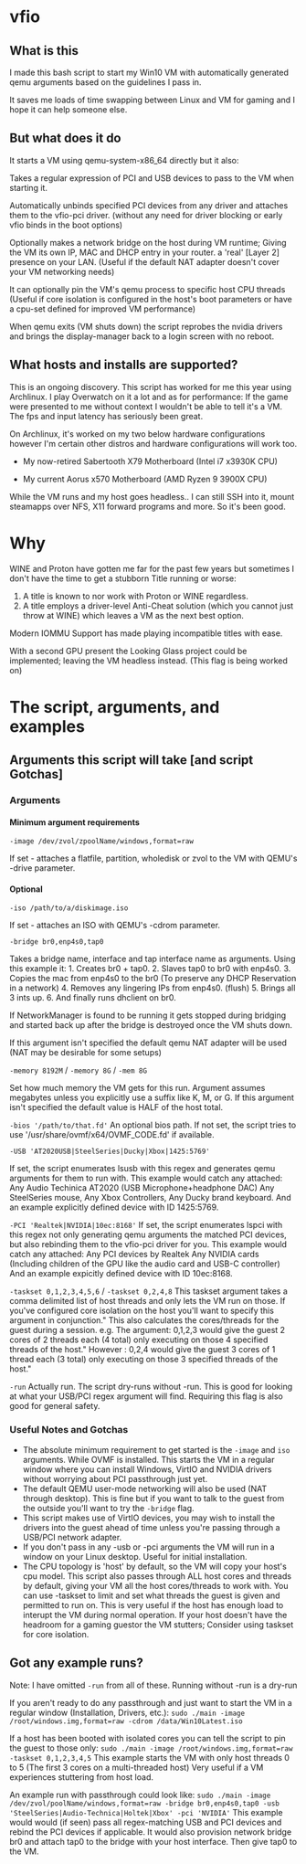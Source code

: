 # vfio

## What is this

I made this bash script to start my Win10 VM with automatically generated qemu arguments based on the guidelines I pass in.

It saves me loads of time swapping between Linux and VM for gaming and I hope it can help someone else.

## But what does it do

It starts a VM using qemu-system-x86_64 directly but it also:

  Takes a regular expression of PCI and USB devices to pass to the VM when starting it.

  Automatically unbinds specified PCI devices from any driver and attaches them to the vfio-pci driver. (without any need for driver blocking or early vfio binds in the boot options)

  Optionally makes a network bridge on the host during VM runtime; Giving the VM its own IP, MAC and DHCP entry in your router. a 'real' [Layer 2] presence on your LAN.
  (Useful if the default NAT adapter doesn't cover your VM networking needs)

  It can optionally pin the VM's qemu process to specific host CPU threads
    (Useful if core isolation is configured in the host's boot parameters or have a cpu-set defined for improved VM performance)

  When qemu exits (VM shuts down) the script reprobes the nvidia drivers and brings the display-manager back to a login screen with no reboot.

## What hosts and installs are supported?

This is an ongoing discovery. This script has worked for me this year using Archlinux.
I play Overwatch on it a lot and as for performance: If the game were presented to me without context I wouldn't be able to tell it's a VM. The fps and input latency has seriously been great.

On Archlinux, it's worked on my two below hardware configurations however I'm certain other distros and hardware configurations will work too.

  - My now-retired Sabertooth X79 Motherboard (Intel i7 x3930K CPU)
  
  - My current     Aorus x570 Motherboard     (AMD Ryzen 9 3900X CPU)

While the VM runs and my host goes headless.. I can still SSH into it, mount steamapps over NFS, X11 forward programs and more. So it's been good.

# Why

WINE and Proton have gotten me far for the past few years but sometimes I don't have the time to get a stubborn Title running or worse:
  1. A title is known to nor work with Proton or WINE regardless.
  2. A title employs a driver-level Anti-Cheat solution (which you cannot just throw at WINE) which leaves a VM as the next best option.

Modern IOMMU Support has made playing incompatible titles with ease.


With a second GPU present the Looking Glass project could be implemented; leaving the VM headless instead. (This flag is being worked on)

# The script, arguments, and examples

## Arguments this script will take [and script Gotchas]

### Arguments

#### Minimum argument requirements

`-image /dev/zvol/zpoolName/windows,format=raw`

   If set - attaches a flatfile, partition, wholedisk or zvol to the VM with QEMU's -drive parameter.

#### Optional

`-iso /path/to/a/diskimage.iso`

   If set - attaches an ISO with QEMU's -cdrom parameter.

`-bridge br0,enp4s0,tap0`

   Takes a bridge name, interface and tap interface name as arguments.
   Using this example it:
     1. Creates br0 + tap0.
     2. Slaves tap0 to br0 with enp4s0.
     3. Copies the mac from enp4s0 to the br0 (To preserve any DHCP Reservation in a network)
     4. Removes any lingering IPs from enp4s0. (flush)
     5. Brings all 3 ints up.
     6. And finally runs dhclient on br0.

   If NetworkManager is found to be running it gets stopped during bridging and started back up after the bridge is destroyed once the VM shuts down.
   
   If this argument isn't specified the default qemu NAT adapter will be used
    (NAT may be desirable for some setups)
     
`-memory 8192M` / `-memory 8G` / `-mem 8G`

   Set how much memory the VM gets for this run. Argument assumes megabytes unless you explicitly use a suffix like K, M, or G.
     If this argument isn't specified the default value is HALF of the host total.

`-bios '/path/to/that.fd'`
   An optional bios path.
     If not set, the script tries to use '/usr/share/ovmf/x64/OVMF_CODE.fd' if available.

`-USB 'AT2020USB|SteelSeries|Ducky|Xbox|1425:5769'`

   If set, the script enumerates lsusb with this regex and generates qemu arguments for them to run with.
     This example would catch any attached:
       Any Audio Techinica AT2020 (USB Microphone+headphone DAC)
       Any SteelSeries mouse,
       Any Xbox Controllers,
       Any Ducky brand keyboard.
       And an example explicitly defined device with ID 1425:5769.

`-PCI 'Realtek|NVIDIA|10ec:8168'`
   If set, the script enumerates lspci with this regex not only generating qemu arguments the matched PCI devices, but also rebinding them to the vfio-pci driver for you.
     This example would catch any attached:
       Any PCI devices by Realtek
       Any NVIDIA cards (Including children of the GPU like the audio card and USB-C controller)
       And an example expicitly defined device with ID 10ec:8168.

`-taskset 0,1,2,3,4,5,6`  / `-taskset 0,2,4,8`
   This taskset argument takes a comma delimited list of host threads and only lets the VM run on those.
   If you've configured core isolation on the host you'll want to specify this argument in conjunction."
     This also calculates the cores/threads for the guest during a session.
       e.g.
       The argument: 0,1,2,3 would give the guest 2 cores of 2 threads each (4 total) only executing on those 4 specified threads of the host."
       However     : 0,2,4   would give the guest 3 cores of 1 thread  each (3 total) only executing on those 3 specified threads of the host."

`-run`
  Actually run. The script dry-runs without -run.
    This is good for looking at what your USB/PCI regex argument will find.
    Requiring this flag is also good for general safety.

### Useful Notes and Gotchas

  - The absolute minimum requirement to get started is the `-image` and `iso` arguments. While OVMF is installed.
    This starts the VM in a regular window where you can install Windows, VirtIO and NVIDIA drivers without worrying about PCI passthrough just yet.
  - The default QEMU user-mode networking will also be used (NAT through desktop). This is fine but if you want to talk to the guest from the outside you'll want to try the `-bridge` flag.
  - This script makes use of VirtIO devices, you may wish to install the drivers into the guest ahead of time unless you're passing through a USB/PCI network adapter.
  - If you don't pass in any -usb or -pci arguments the VM will run in a window on your Linux desktop. Useful for initial installation.
  - The CPU topology is 'host' by default, so the VM will copy your host's cpu model.
      This script also passes through ALL host cores and threads by default, giving your VM all the host cores/threads to work with.
      You can use -taskset to limit and set what threads the guest is given and permitted to run on.
        This is very useful if the host has enough load to interupt the VM during normal operation.
        If your host doesn't have the headroom for a gaming guestor the VM stutters; Consider using taskset for core isolation.
        
## Got any example runs?

Note: I have omitted `-run` from all of these. Running without -run is a dry-run

If you aren't ready to do any passthrough and just want to start the VM in a regular window (Installation, Drivers, etc.):
  `sudo ./main -image /root/windows.img,format=raw -cdrom /data/Win10Latest.iso`

If a host has been booted with isolated cores you can tell the script to pin the guest to those only:
  `sudo ./main -image /root/windows.img,format=raw -taskset 0,1,2,3,4,5`
  This example starts the VM with only host threads 0 to 5 (The first 3 cores on a multi-threaded host)
  Very useful if a VM experiences stuttering from host load.

An example run with passthrough could look like:
  `sudo ./main -image /dev/zvol/poolName/windows,format=raw -bridge br0,enp4s0,tap0 -usb 'SteelSeries|Audio-Technica|Holtek|Xbox' -pci 'NVIDIA'`
  This example would  would (if seen) pass all regex-matching USB and PCI devices and rebind the PCI devices if applicable.
It would also provision network bridge br0 and attach tap0 to the bridge with your host interface. Then give tap0 to the VM.
